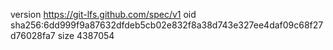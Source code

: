 version https://git-lfs.github.com/spec/v1
oid sha256:6dd999f9a87632dfdeb5cb02e832f8a38d743e327ee4daf09c68f27d76028fa7
size 4387054
